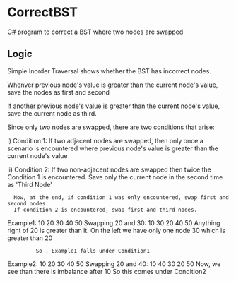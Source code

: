 # CorrectBST
C# program to correct a BST where two nodes are swapped


Logic
-------
Simple Inorder Traversal shows whether the BST has incorrect nodes.

Whenver previous node's value is greater than the current node's value, save the nodes as first and second

If another previous node's value is greater than the current node's value, save the current node as third.

Since only two nodes are swapped, there are two conditions that arise:

  i) Condition 1:
        If two adjacent nodes are swapped, then only once a scenario is encountered where previous node's value is greater than
        the current node's value
        
  ii) Condition 2:
      If two non-adjacent nodes are swapped then  twice the Condition 1 is encountered.
      Save only the current node in the second time as 'Third Node'
      
      
      Now, at the end, if condition 1 was only encountered, swap first and second nodes.
      If condition 2 is encountered, swap first and third nodes.
      
      
  Example1:  10 20 30 40 50
             Swapping 20 and 30:   10 30 20 40 50
             Anything right of 20 is greater than it.
             On the left we have only one node 30 which is greater than 20
             
             So , Example1 falls under Condition1
             
  Example2:
          10 20 30 40 50
          Swapping 20 and 40: 10 40 30 20 50
          Now, we see than there is imbalance after 10
          So this comes under Condition2
